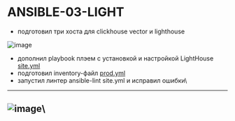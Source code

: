 # ANSIBLE-03-LIGHT

- подготовил три хоста для clickhouse vector и  lighthouse    

![image](https://github.com/user-attachments/assets/7e895910-48c6-4549-94df-2c1842f72407)

- дополнил playbook плэем с установкой и настройкой LightHouse   [site.yml](https://github.com/Heimdier/ANSIBLE-03-LIGHT/blob/main/playbook/site.yml)  
- подготовил inventory-файл [prod.yml](https://github.com/Heimdier/ANSIBLE-03-LIGHT/blob/main/playbook/inventory/prod.yml)
- запустил линтер ansible-lint site.yml и исправил ошибки\
---
![image](https://github.com/user-attachments/assets/62a21d63-6254-4e8f-bd16-4c4e0b16ffe9)\
---


  
